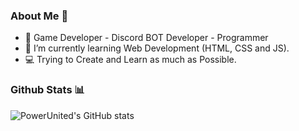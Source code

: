 ### About Me 👋

- 🔭 Game Developer - Discord BOT Developer - Programmer
- 🌱 I’m currently learning Web Development (HTML, CSS and JS).
- 💻 Trying to Create and Learn as much as Possible.

### Github Stats 📊

![PowerUnited's GitHub stats](https://github-readme-stats.vercel.app/api?username=PowerUnited-Dev&show_icons=true&theme=tokyonight)
